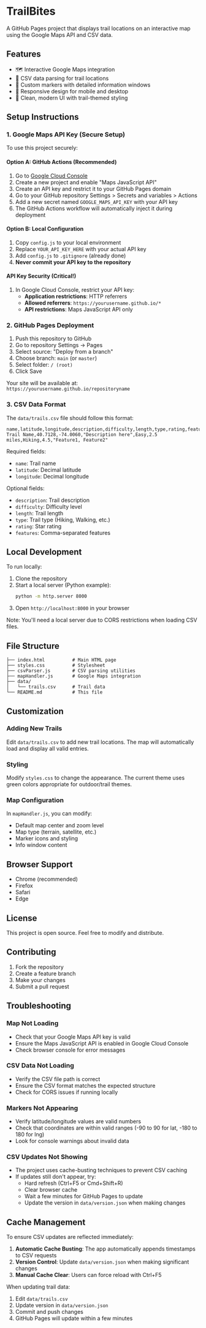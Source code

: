 # TrailBites

A GitHub Pages project that displays trail locations on an interactive map using the Google Maps API and CSV data.

## Features

- 🗺️ Interactive Google Maps integration
- 📄 CSV data parsing for trail locations
- 📍 Custom markers with detailed information windows
- 📱 Responsive design for mobile and desktop
- 🎨 Clean, modern UI with trail-themed styling

## Setup Instructions

### 1. Google Maps API Key (Secure Setup)

To use this project securely:

#### Option A: GitHub Actions (Recommended)
1. Go to [Google Cloud Console](https://console.cloud.google.com/)
2. Create a new project and enable "Maps JavaScript API"
3. Create an API key and restrict it to your GitHub Pages domain
4. Go to your GitHub repository Settings > Secrets and variables > Actions
5. Add a new secret named `GOOGLE_MAPS_API_KEY` with your API key
6. The GitHub Actions workflow will automatically inject it during deployment

#### Option B: Local Configuration
1. Copy `config.js` to your local environment
2. Replace `YOUR_API_KEY_HERE` with your actual API key
3. Add `config.js` to `.gitignore` (already done)
4. **Never commit your API key to the repository**

#### API Key Security (Critical!)
1. In Google Cloud Console, restrict your API key:
   - **Application restrictions**: HTTP referrers
   - **Allowed referrers**: `https://yourusername.github.io/*`
   - **API restrictions**: Maps JavaScript API only

### 2. GitHub Pages Deployment

1. Push this repository to GitHub
2. Go to repository Settings → Pages
3. Select source: "Deploy from a branch"
4. Choose branch: `main` (or `master`)
5. Select folder: `/ (root)`
6. Click Save

Your site will be available at: `https://yourusername.github.io/repositoryname`

### 3. CSV Data Format

The `data/trails.csv` file should follow this format:

```csv
name,latitude,longitude,description,difficulty,length,type,rating,features
Trail Name,40.7128,-74.0060,"Description here",Easy,2.5 miles,Hiking,4.5,"Feature1, Feature2"
```

Required fields:
- `name`: Trail name
- `latitude`: Decimal latitude
- `longitude`: Decimal longitude

Optional fields:
- `description`: Trail description
- `difficulty`: Difficulty level
- `length`: Trail length
- `type`: Trail type (Hiking, Walking, etc.)
- `rating`: Star rating
- `features`: Comma-separated features

## Local Development

To run locally:

1. Clone the repository
2. Start a local server (Python example):
   ```bash
   python -m http.server 8000
   ```
3. Open `http://localhost:8000` in your browser

Note: You'll need a local server due to CORS restrictions when loading CSV files.

## File Structure

```
├── index.html          # Main HTML page
├── styles.css          # Stylesheet
├── csvParser.js        # CSV parsing utilities
├── mapHandler.js       # Google Maps integration
├── data/
│   └── trails.csv      # Trail data
└── README.md           # This file
```

## Customization

### Adding New Trails

Edit `data/trails.csv` to add new trail locations. The map will automatically load and display all valid entries.

### Styling

Modify `styles.css` to change the appearance. The current theme uses green colors appropriate for outdoor/trail themes.

### Map Configuration

In `mapHandler.js`, you can modify:
- Default map center and zoom level
- Map type (terrain, satellite, etc.)
- Marker icons and styling
- Info window content

## Browser Support

- Chrome (recommended)
- Firefox
- Safari
- Edge

## License

This project is open source. Feel free to modify and distribute.

## Contributing

1. Fork the repository
2. Create a feature branch
3. Make your changes
4. Submit a pull request

## Troubleshooting

### Map Not Loading
- Check that your Google Maps API key is valid
- Ensure the Maps JavaScript API is enabled in Google Cloud Console
- Check browser console for error messages

### CSV Data Not Loading
- Verify the CSV file path is correct
- Ensure the CSV format matches the expected structure
- Check for CORS issues if running locally

### Markers Not Appearing
- Verify latitude/longitude values are valid numbers
- Check that coordinates are within valid ranges (-90 to 90 for lat, -180 to 180 for lng)
- Look for console warnings about invalid data

### CSV Updates Not Showing
- The project uses cache-busting techniques to prevent CSV caching
- If updates still don't appear, try:
  - Hard refresh (Ctrl+F5 or Cmd+Shift+R)
  - Clear browser cache
  - Wait a few minutes for GitHub Pages to update
  - Update the version in `data/version.json` when making changes

## Cache Management

To ensure CSV updates are reflected immediately:

1. **Automatic Cache Busting**: The app automatically appends timestamps to CSV requests
2. **Version Control**: Update `data/version.json` when making significant changes
3. **Manual Cache Clear**: Users can force reload with Ctrl+F5

When updating trail data:
1. Edit `data/trails.csv`
2. Update version in `data/version.json`
3. Commit and push changes
4. GitHub Pages will update within a few minutes
